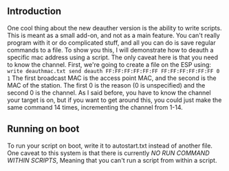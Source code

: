 ## Introduction

One cool thing about the new deauther version is the ability to write scripts. This is meant as a small add-on, and not as a main feature. You can't really program with it or do complicated stuff, and all you can do is save regular commands to a file. To show you this, I will demonstrate how to deauth a specific mac address using a script. The only caveat here is that you need to know the channel. First, we're going to create a file on the ESP using: <br>
`write deauthmac.txt send deauth FF:FF:FF:FF:FF:FF FF:FF:FF:FF:FF:FF 0 1`
The first broadcast MAC is the access point MAC, and the second is the MAC of the station. The first 0 is the reason (0 is unspecified) and the second 0 is the channel. As I said before, you have to know the channel your target is on, but if you want to get around this, you could just make the same command 14 times, incrementing the channel from 1-14. 

## Running on boot
To run your script on boot, write it to autostart.txt instead of another file. One caveat to this system is that there is currently *NO RUN COMMAND WITHIN SCRIPTS*, Meaning that you can't run a script from within a script. 
